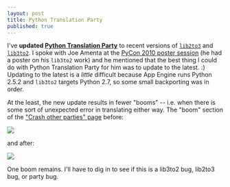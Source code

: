 ```yaml
---
layout: post
title: Python Translation Party
published: true
---
```



I've **updated [Python Translation
Party](http://pythontranslationparty.appspot.com/)** to recent versions of
[`lib2to3`](http://svn.python.org/projects/sandbox/trunk/2to3/lib2to3/) and
[`lib3to2`](http://bitbucket.org/amentajo/lib3to2/). I spoke with Joe Amenta at
the [PyCon 2010 poster
session](http://us.pycon.org/2010/conference/posters/accepted/) (he had a
poster on his `lib3to2` work) and he mentioned that the best thing I could do
with Python Translation Party for him was to update to the latest. :) Updating
to the latest is a *little* difficult because App Engine runs Python 2.5.2 and
`lib3to2` targets Python 2.7, so some small backporting was in order.

At the least, the new update results in fewer "booms" -- i.e. when there is
some sort of unexpected error in translating either way. The "boom" section of
the ["Crash other parties"
page](http://pythontranslationparty.appspot.com/crash/) before:

<p><img src="https://dl.dropbox.com/u/1301040/blog/2010/02/party_crash_before.png"/></p>

and after:

<p><img src="https://dl.dropbox.com/u/1301040/blog/2010/02/party_crash_after.png"/></p>

One boom remains. I'll have to dig in to see if this is a lib3to2 bug, lib2to3
bug, or party bug.


